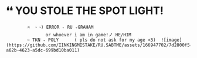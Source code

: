 # ❛❛ YOU STOLE THE SPOT LIGHT!

            ⭐  ⏑ ⏑) ERROR ₊ RU ₊GRAHAM 
                   or whoever i am in game!ノ HE/HIM 
            ~ TKN ₊ POLY      ( pls do not ask for my age <3)  ![image](https://github.com/IINKINGMISTAKE/RU.SABTME/assets/166947702/7d2800f5-a62b-4623-a5dc-699bd10ba011)
